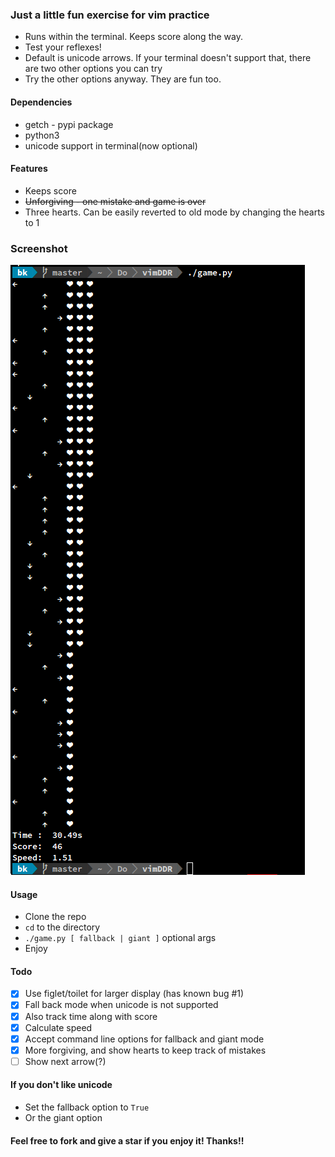 ### Just a little fun exercise for vim practice
* Runs within the terminal. Keeps score along the way.
* Test your reflexes!
* Default is unicode arrows. If your terminal doesn't support that, there are two other options you can try
* Try the other options anyway. They are fun too.

#### Dependencies
* getch - pypi package
* python3
* unicode support in terminal(now optional)

#### Features
* Keeps score
* ~~Unforgiving - one mistake and game is over~~
* Three hearts. Can be easily reverted to old mode by changing the hearts to 1

### Screenshot
![Default mode](./screenshot.png?raw=true "No options given")

#### Usage
* Clone the repo
* `cd` to the directory
* `./game.py [ fallback | giant ]` optional args
* Enjoy

#### Todo
- [x] Use figlet/toilet for larger display (has known bug #1)
- [x] Fall back mode when unicode is not supported
- [x] Also track time along with score
- [x] Calculate speed
- [x] Accept command line options for fallback and giant mode
- [x] More forgiving, and show hearts to keep track of mistakes
- [ ] Show next arrow(?)

#### If you don't like unicode
- Set the fallback option to `True`
- Or the giant option

#### Feel free to fork and give a star if you enjoy it! Thanks!!
